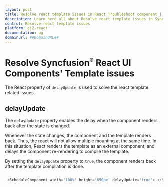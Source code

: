 ```yaml
---
layout: post
title: Resolve react template issues in React Troubleshoot component | Syncfusion
description: Learn here all about Resolve react template issues in Syncfusion React Troubleshoot component of Syncfusion Essential JS 2 and more.
control: Resolve react template issues 
platform: ej2-react
documentation: ug
domainurl: ##DomainURL##
---
```


# Resolve Syncfusion<sup style="font-size:70%">&reg;</sup> React UI Components' Template issues

The React property of `delayUpdate` is used to solve the react template related issues.

## delayUpdate

The `delayUpdate` property enables the delay when the component renders back after the state is changed.

Whenever the state changes, the component and the template renders back. Thus, the react will not allow multiple mounting at the same time. In this situation, React renders the template as an external component, and delays the component re-rendering to compile the template.

By setting the `delayUpdate` property to `true`, the component renders back after the template compilation is done.

```ts

 <ScheduleComponent width='100%' height='650px' delayUpdate='true'> </ScheduleComponent>

 ```